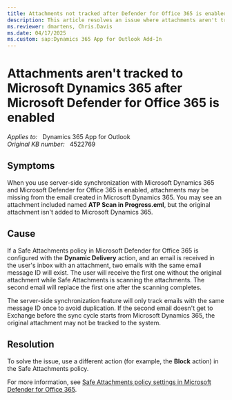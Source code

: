 ```yaml
---
title: Attachments not tracked after Defender for Office 365 is enabled
description: This article resolves an issue where attachments aren't tracked to Microsoft Dynamics 365 after Microsoft Defender for Office 365 is enabled.
ms.reviewer: dmartens, Chris.Davis
ms.date: 04/17/2025
ms.custom: sap:Dynamics 365 App for Outlook Add-In
---
```

# Attachments aren't tracked to Microsoft Dynamics 365 after Microsoft Defender for Office 365 is enabled

_Applies to:_ &nbsp; Dynamics 365 App for Outlook  
_Original KB number:_ &nbsp; 4522769

## Symptoms

When you use server-side synchronization with Microsoft Dynamics 365 and Microsoft Defender for Office 365 is enabled, attachments may be missing from the email created in Microsoft Dynamics 365. You may see an attachment included named **ATP Scan in Progress.eml**, but the original attachment isn't added to Microsoft Dynamics 365.

## Cause

If a Safe Attachments policy in Microsoft Defender for Office 365 is configured with the **Dynamic Delivery** action, and an email is received in the user's inbox with an attachment, two emails with the same email message ID will exist. The user will receive the first one without the original attachment while Safe Attachments is scanning the attachments. The second email will replace the first one after the scanning completes.

The server-side synchronization feature will only track emails with the same message ID once to avoid duplication. If the second email doesn't get to Exchange before the sync cycle starts from Microsoft Dynamics 365, the original attachment may not be tracked to the system.

## Resolution

To solve the issue, use a different action (for example, the **Block** action) in the Safe Attachments policy.

For more information, see [Safe Attachments policy settings in Microsoft Defender for Office 365](/microsoft-365/security/office-365-security/safe-attachments-about#safe-attachments-policy-settings).
